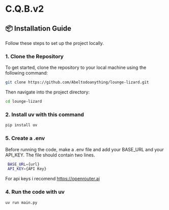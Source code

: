 # C.Q.B.v2

## 📦 Installation Guide

Follow these steps to set up the project locally.

### 1. Clone the Repository

To get started, clone the repository to your local machine using the following command:
```bash
git clone https://github.com/Abeltodoanything/lounge-lizard.git 
```
Then navigate into the project directory:
```bash
cd lounge-lizard
```
### 2. Install uv with this command

```bash
pip install uv
```
### 5. Create a .env
Before running the code, make a .env file and add your BASE_URL and your API_KEY. The file should contain two lines.
```bash
 BASE_URL={url}
 API_KEY={API Key}
 ```
For api keys i recomend https://openrouter.ai

### 4. Run the code with uv
```bash
uv run main.py
```